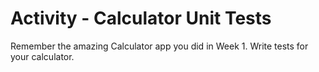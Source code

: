 
# Activity - Calculator Unit Tests

Remember the amazing Calculator app you did in Week 1. Write tests for your calculator. 

